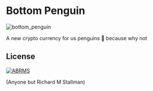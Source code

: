 # Bottom Penguin

![bottom_penguin](C:\Users\zeyul\Documents\GitHub\bottom-penguin\img\bottom_penguin.svg)

A new crypto currency for us penguins 🐧 because why not



## License

[![ABRMS](https://img.shields.io/badge/License-ABRMS-blue.svg)](https://shields.io/)

(Anyone but Richard M Stallman)

